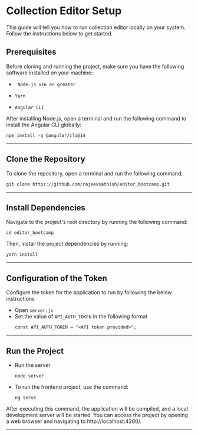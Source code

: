 # Collection Editor Setup

This guide will tell you how to run collection editor locally on your system. Follow the instructions below to get started.

## Prerequisites
Before cloning and running the project, make sure you have the following software installed on your machine:

- `` Node.js v16 or greater``

- ``Yarn``

- ``Angular CLI``

After installing Node.js, open a terminal and run the following command to install the Angular CLI globally:
```
npm install -g @angular/cli@14
```
---

## Clone the Repository
To clone the repository, open a terminal and run the following command:
```
git clone https://github.com/rajeevsathish/editor_bootcamp.git
```
---
## Install Dependencies
Navigate to the project's root directory by running the following command:
```
cd editor_bootcamp
```

Then, install the project dependencies by running:
```
yarn install
```
---

## Configuration of the Token
Configure the token for the application to run by following the below instructions
- Open ``server.js``
- Set the value of ``API_AUTH_TOKEN`` in the following format
    ```
    const API_AUTH_TOKEN = "<API token provided>";
    ```
---
## Run the Project

- Run the server
    ```
    node server
    ```

- To run the frontend  project, use the command:

    ```
    ng serve
    ```
After executing this command, the application will be compiled, and a local development server will be started. You can access the project by opening a web browser and navigating to http://localhost:4200/.

---

